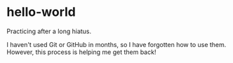 # hello-world
Practicing after a long hiatus.

I haven't used Git or GitHub in months, so I have forgotten how to use them.
However, this process is helping me get them back!
